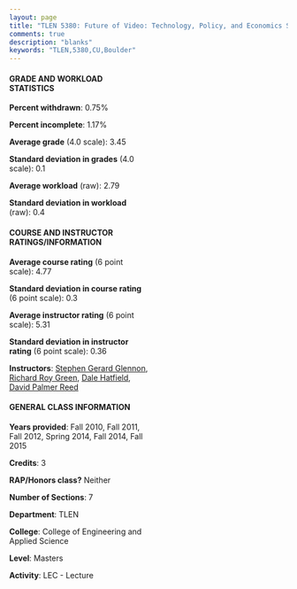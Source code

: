 ```yaml
---
layout: page
title: "TLEN 5380: Future of Video: Technology, Policy, and Economics Statistics"
comments: true
description: "blanks"
keywords: "TLEN,5380,CU,Boulder"
---
```

<head>
<script src="https://ajax.googleapis.com/ajax/libs/jquery/2.1.3/jquery.min.js"></script>
<script src="https://dl.dropboxusercontent.com/s/pc42nxpaw1ea4o9/highcharts.js?dl=0"></script>
<!-- <script src="../assets/js/highcharts.js"></script> -->
<style type="text/css">@font-face {
	font-family: "Bebas Neue";
	src: url(https://www.filehosting.org/file/details/544349/BebasNeue Regular.otf) format("opentype");
	}
	h1.Bebas { 
		font-family: "Bebas Neue", Verdana, Tahoma;
	}
</style>
</head>
<body>
	<div id="container" style="float: right; width: 45%; height: 88%; margin-left: 2.5%; margin-right: 2.5%;"></div>
	<script language="JavaScript">
		$(document).ready(function() {
		var chart = {type: 'column'};
		var title = {text: 'Grade Distribution'};
		var xAxis = {categories: ['A','B','C','D','F'],crosshair: true};
		var yAxis = {min: 0,title: {text: 'Percentage'}};
		var tooltip = {headerFormat: '<center><b><span style="font-size:20px">{point.key}</span></b></center>',
		               pointFormat: '<td style="padding:0"><b>{point.y:.1f}%</b></td>',
		               footerFormat: '</table>',shared: true,useHTML: true};
		var plotOptions = {column: {pointPadding: 0.0,borderWidth: 0}};  
		var credits = {enabled: false};var series= [{name: 'Percent',data: [52.67,43.06,3.48,0.0,0.79,]}];
		var json = {};
		json.chart = chart;
		json.title = title;
		json.tooltip = tooltip;
		json.xAxis = xAxis;
		json.yAxis = yAxis;  
		json.series = series;
		json.plotOptions = plotOptions;  
		json.credits = credits;
		$('#container').highcharts(json);
	});
	</script>
</body>
			   
#### GRADE AND WORKLOAD STATISTICS

**Percent withdrawn**: 0.75%

**Percent incomplete**: 1.17%

**Average grade** (4.0 scale): 3.45

**Standard deviation in grades** (4.0 scale): 0.1

**Average workload** (raw): 2.79

**Standard deviation in workload** (raw): 0.4

#### COURSE AND INSTRUCTOR RATINGS/INFORMATION

**Average course rating** (6 point scale): 4.77

**Standard deviation in course rating** (6 point scale): 0.3

**Average instructor rating** (6 point scale): 5.31

**Standard deviation in instructor rating** (6 point scale): 0.36

**Instructors**: <a href='../../instructors/Stephen_Gerard_Glennon'>Stephen Gerard Glennon</a>, <a href='../../instructors/Richard_Roy_Green'>Richard Roy Green</a>, <a href='../../instructors/Dale_Hatfield'>Dale Hatfield</a>, <a href='../../instructors/David_Palmer_Reed'>David Palmer Reed</a>

#### GENERAL CLASS INFORMATION

**Years provided**: Fall 2010, Fall 2011, Fall 2012, Spring 2014, Fall 2014, Fall 2015

**Credits**: 3

**RAP/Honors class?** Neither

**Number of Sections**: 7

**Department**: TLEN

**College**: College of Engineering and Applied Science

**Level**: Masters

**Activity**: LEC - Lecture
